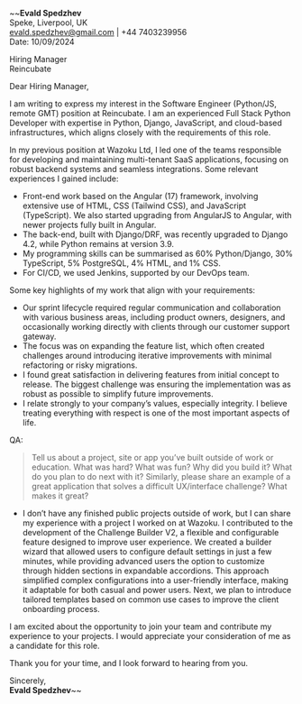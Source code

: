 ~~**Evald Spedzhev**  
Speke, Liverpool, UK  
evald.spedzhev@gmail.com | +44 7403239956  
Date: 10/09/2024

Hiring Manager  
Reincubate  

Dear Hiring Manager,

I am writing to express my interest in the Software Engineer (Python/JS, remote GMT) position at Reincubate. I am an experienced Full Stack Python Developer with expertise in Python, Django, JavaScript, and cloud-based infrastructures, which aligns closely with the requirements of this role.

In my previous position at Wazoku Ltd, I led one of the teams responsible for developing and maintaining multi-tenant SaaS applications, focusing on robust backend systems and seamless integrations. Some relevant experiences I gained include:

- Front-end work based on the Angular (17) framework, involving extensive use of HTML, CSS (Tailwind CSS), and JavaScript (TypeScript). We also started upgrading from AngularJS to Angular, with newer projects fully built in Angular.
- The back-end, built with Django/DRF, was recently upgraded to Django 4.2, while Python remains at version 3.9.
- My programming skills can be summarised as 60% Python/Django, 30% TypeScript, 5% PostgreSQL, 4% HTML, and 1% CSS.
- For CI/CD, we used Jenkins, supported by our DevOps team.

Some key highlights of my work that align with your requirements:
- Our sprint lifecycle required regular communication and collaboration with various business areas, including product owners, designers, and occasionally working directly with clients through our customer support gateway.
- The focus was on expanding the feature list, which often created challenges around introducing iterative improvements with minimal refactoring or risky migrations.
- I found great satisfaction in delivering features from initial concept to release. The biggest challenge was ensuring the implementation was as robust as possible to simplify future improvements.
- I relate strongly to your company’s values, especially integrity. I believe treating everything with respect is one of the most important aspects of life.

QA:
> Tell us about a project, site or app you’ve built outside of work or education. What was hard? What was fun? Why did you build it? What do you plan to do next with it? Similarly, please share an example of a great application that solves a difficult UX/interface challenge? What makes it great?

- I don’t have any finished public projects outside of work, but I can share my experience with a project I worked on at Wazoku. I contributed to the development of the Challenge Builder V2, a flexible and configurable feature designed to improve user experience.
We created a builder wizard that allowed users to configure default settings in just a few minutes, while providing advanced users the option to customize through hidden sections in expandable accordions. This approach simplified complex configurations into a user-friendly interface, making it adaptable for both casual and power users.
Next, we plan to introduce tailored templates based on common use cases to improve the client onboarding process.

I am excited about the opportunity to join your team and contribute my experience to your projects. I would appreciate your consideration of me as a candidate for this role.

Thank you for your time, and I look forward to hearing from you.

Sincerely,  
**Evald Spedzhev**~~
